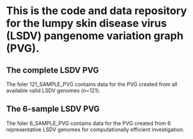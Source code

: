 # This is the code and data repository for the lumpy skin disease virus (LSDV) pangenome variation graph (PVG).

## The complete LSDV PVG 

The foler 121_SAMPLE_PVG contains data for the PVG created from all available valid LSDV genomes (n=121).

## The 6-sample LSDV PVG

The foler 6_SAMPLE_PVG contains data for the PVG created from 6 representative LSDV genomes for computationally efficient investigation.
